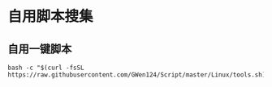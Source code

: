 # 自用脚本搜集
## 自用一键脚本
```shell
bash -c "$(curl -fsSL https://raw.githubusercontent.com/GWen124/Script/master/Linux/tools.sh)"
```
